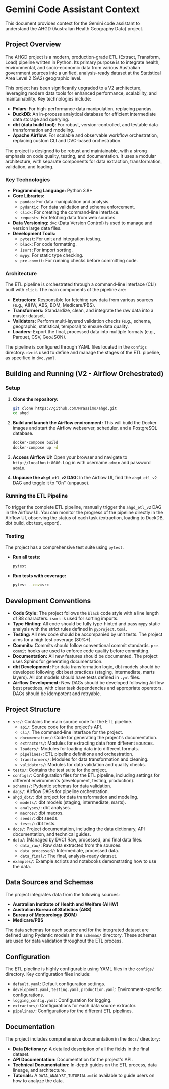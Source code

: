 # Gemini Code Assistant Context

This document provides context for the Gemini code assistant to understand the AHGD (Australian Health Geography Data) project.

## Project Overview

The AHGD project is a modern, production-grade ETL (Extract, Transform, Load) pipeline written in Python. Its primary purpose is to integrate health, environmental, and socio-economic data from various Australian government sources into a unified, analysis-ready dataset at the Statistical Area Level 2 (SA2) geographic level.

This project has been significantly upgraded to a V2 architecture, leveraging modern data tools for enhanced performance, scalability, and maintainability. Key technologies include:

*   **Polars**: For high-performance data manipulation, replacing pandas.
*   **DuckDB**: An in-process analytical database for efficient intermediate data storage and querying.
*   **dbt (data build tool)**: For robust, version-controlled, and testable data transformation and modeling.
*   **Apache Airflow**: For scalable and observable workflow orchestration, replacing custom CLI and DVC-based orchestration.

The project is designed to be robust and maintainable, with a strong emphasis on code quality, testing, and documentation. It uses a modular architecture, with separate components for data extraction, transformation, validation, and loading.

### Key Technologies

*   **Programming Language:** Python 3.8+
*   **Core Libraries:**
    *   `pandas`: For data manipulation and analysis.
    *   `pydantic`: For data validation and schema enforcement.
    *   `click`: For creating the command-line interface.
    *   `requests`: For fetching data from web sources.
*   **Data Versioning:** `dvc` (Data Version Control) is used to manage and version large data files.
*   **Development Tools:**
    *   `pytest`: For unit and integration testing.
    *   `black`: For code formatting.
    *   `isort`: For import sorting.
    *   `mypy`: For static type checking.
    *   `pre-commit`: For running checks before committing code.

### Architecture

The ETL pipeline is orchestrated through a command-line interface (CLI) built with `click`. The main components of the pipeline are:

*   **Extractors:** Responsible for fetching raw data from various sources (e.g., AIHW, ABS, BOM, Medicare/PBS).
*   **Transformers:** Standardize, clean, and integrate the raw data into a master dataset.
*   **Validators:** Perform multi-layered validation checks (e.g., schema, geographic, statistical, temporal) to ensure data quality.
*   **Loaders:** Export the final, processed data into multiple formats (e.g., Parquet, CSV, GeoJSON).

The pipeline is configured through YAML files located in the `configs` directory. `dvc` is used to define and manage the stages of the ETL pipeline, as specified in `dvc.yaml`.

## Building and Running (V2 - Airflow Orchestrated)

### Setup

1.  **Clone the repository:**
    ```bash
    git clone https://github.com/Mrassimo/ahgd.git
    cd ahgd
    ```

2.  **Build and launch the Airflow environment:**
    This will build the Docker images and start the Airflow webserver, scheduler, and a PostgreSQL database.
    ```bash
    docker-compose build
    docker-compose up -d
    ```

3.  **Access Airflow UI:**
    Open your browser and navigate to `http://localhost:8080`. Log in with username `admin` and password `admin`.

4.  **Unpause the `ahgd_etl_v2` DAG:**
    In the Airflow UI, find the `ahgd_etl_v2` DAG and toggle it to "On" (unpause).

### Running the ETL Pipeline

To trigger the complete ETL pipeline, manually trigger the `ahgd_etl_v2` DAG in the Airflow UI. You can monitor the progress of the pipeline directly in the Airflow UI, observing the status of each task (extraction, loading to DuckDB, dbt build, dbt test, export).

### Testing

The project has a comprehensive test suite using `pytest`.

*   **Run all tests:**
    ```bash
    pytest
    ```

*   **Run tests with coverage:**
    ```bash
    pytest --cov=src
    ```

## Development Conventions

*   **Code Style:** The project follows the `black` code style with a line length of 88 characters. `isort` is used for sorting imports.
*   **Type Hinting:** All code should be fully type-hinted and pass `mypy` static analysis with the strict rules defined in `pyproject.toml`.
*   **Testing:** All new code should be accompanied by unit tests. The project aims for a high test coverage (80%+).
*   **Commits:** Commits should follow conventional commit standards. `pre-commit` hooks are used to enforce code quality before committing.
*   **Documentation:** All new features should be documented. The project uses Sphinx for generating documentation.
*   **dbt Development:** For data transformation logic, dbt models should be developed following dbt best practices (staging, intermediate, marts layers). All dbt models should have tests defined in `.yml` files.
*   **Airflow Development:** New DAGs should be developed following Airflow best practices, with clear task dependencies and appropriate operators. DAGs should be idempotent and retryable.

## Project Structure

*   `src/`: Contains the main source code for the ETL pipeline.
    *   `api/`: Source code for the project's API.
    *   `cli/`: The command-line interface for the project.
    *   `documentation/`: Code for generating the project's documentation.
    *   `extractors/`: Modules for extracting data from different sources.
    *   `loaders/`: Modules for loading data into different formats.
    *   `pipelines/`: ETL pipeline definitions and orchestration.
    *   `transformers/`: Modules for data transformation and cleaning.
    *   `validators/`: Modules for data validation and quality checks.
*   `tests/`: Contains the test suite for the project.
*   `configs/`: Configuration files for the ETL pipeline, including settings for different environments (development, testing, production).
*   `schemas/`: Pydantic schemas for data validation.
*   `dags/`: Airflow DAGs for pipeline orchestration.
*   `ahgd_dbt/`: dbt project for data transformation and modeling.
    *   `models/`: dbt models (staging, intermediate, marts).
    *   `analyses/`: dbt analyses.
    *   `macros/`: dbt macros.
    *   `seeds/`: dbt seeds.
    *   `tests/`: dbt tests.
*   `docs/`: Project documentation, including the data dictionary, API documentation, and technical guides.
*   `data/`: (Managed by DVC) Raw, processed, and final data files.
    *   `data_raw/`: Raw data extracted from the sources.
    *   `data_processed/`: Intermediate, processed data.
    *   `data_final/`: The final, analysis-ready dataset.
*   `examples/`: Example scripts and notebooks demonstrating how to use the data.

## Data Sources and Schemas

The project integrates data from the following sources:

*   **Australian Institute of Health and Welfare (AIHW)**
*   **Australian Bureau of Statistics (ABS)**
*   **Bureau of Meteorology (BOM)**
*   **Medicare/PBS**

The data schemas for each source and for the integrated dataset are defined using Pydantic models in the `schemas/` directory. These schemas are used for data validation throughout the ETL process.

## Configuration

The ETL pipeline is highly configurable using YAML files in the `configs/` directory. Key configuration files include:

*   `default.yaml`: Default configuration settings.
*   `development.yaml`, `testing.yaml`, `production.yaml`: Environment-specific configurations.
*   `logging_config.yaml`: Configuration for logging.
*   `extractors/`: Configurations for each data source extractor.
*   `pipelines/`: Configurations for the different ETL pipelines.

## Documentation

The project includes comprehensive documentation in the `docs/` directory:

*   **Data Dictionary:** A detailed description of all the fields in the final dataset.
*   **API Documentation:** Documentation for the project's API.
*   **Technical Documentation:** In-depth guides on the ETL process, data lineage, and architecture.
*   **Tutorials:** A `DATA_ANALYST_TUTORIAL.md` is available to guide users on how to analyze the data.
